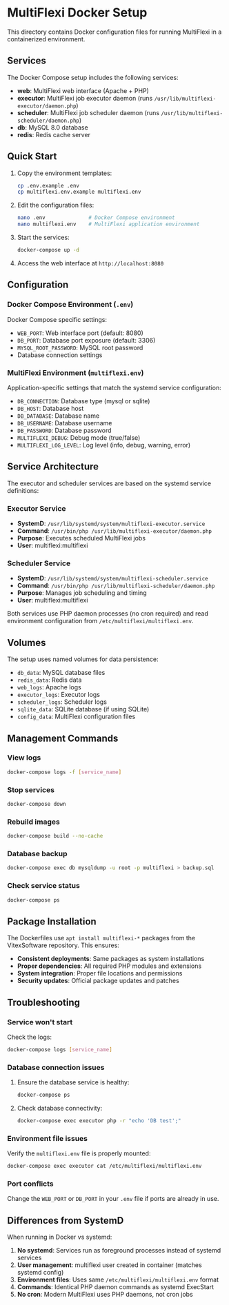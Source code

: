 # MultiFlexi Docker Setup

This directory contains Docker configuration files for running MultiFlexi in a containerized environment.

## Services

The Docker Compose setup includes the following services:

- **web**: MultiFlexi web interface (Apache + PHP)
- **executor**: MultiFlexi job executor daemon (runs `/usr/lib/multiflexi-executor/daemon.php`)
- **scheduler**: MultiFlexi job scheduler daemon (runs `/usr/lib/multiflexi-scheduler/daemon.php`)
- **db**: MySQL 8.0 database
- **redis**: Redis cache server

## Quick Start

1. Copy the environment templates:
   ```bash
   cp .env.example .env
   cp multiflexi.env.example multiflexi.env
   ```

2. Edit the configuration files:
   ```bash
   nano .env              # Docker Compose environment
   nano multiflexi.env    # MultiFlexi application environment
   ```

3. Start the services:
   ```bash
   docker-compose up -d
   ```

4. Access the web interface at `http://localhost:8080`

## Configuration

### Docker Compose Environment (`.env`)

Docker Compose specific settings:

- `WEB_PORT`: Web interface port (default: 8080)
- `DB_PORT`: Database port exposure (default: 3306)
- `MYSQL_ROOT_PASSWORD`: MySQL root password
- Database connection settings

### MultiFlexi Environment (`multiflexi.env`)

Application-specific settings that match the systemd service configuration:

- `DB_CONNECTION`: Database type (mysql or sqlite)
- `DB_HOST`: Database host
- `DB_DATABASE`: Database name
- `DB_USERNAME`: Database username
- `DB_PASSWORD`: Database password
- `MULTIFLEXI_DEBUG`: Debug mode (true/false)
- `MULTIFLEXI_LOG_LEVEL`: Log level (info, debug, warning, error)

## Service Architecture

The executor and scheduler services are based on the systemd service definitions:

### Executor Service
- **SystemD**: `/usr/lib/systemd/system/multiflexi-executor.service`
- **Command**: `/usr/bin/php /usr/lib/multiflexi-executor/daemon.php`
- **Purpose**: Executes scheduled MultiFlexi jobs
- **User**: multiflexi:multiflexi

### Scheduler Service  
- **SystemD**: `/usr/lib/systemd/system/multiflexi-scheduler.service`
- **Command**: `/usr/bin/php /usr/lib/multiflexi-scheduler/daemon.php`
- **Purpose**: Manages job scheduling and timing
- **User**: multiflexi:multiflexi

Both services use PHP daemon processes (no cron required) and read environment configuration from `/etc/multiflexi/multiflexi.env`.

## Volumes

The setup uses named volumes for data persistence:

- `db_data`: MySQL database files
- `redis_data`: Redis data
- `web_logs`: Apache logs
- `executor_logs`: Executor logs  
- `scheduler_logs`: Scheduler logs
- `sqlite_data`: SQLite database (if using SQLite)
- `config_data`: MultiFlexi configuration files

## Management Commands

### View logs
```bash
docker-compose logs -f [service_name]
```

### Stop services
```bash
docker-compose down
```

### Rebuild images
```bash
docker-compose build --no-cache
```

### Database backup
```bash
docker-compose exec db mysqldump -u root -p multiflexi > backup.sql
```

### Check service status
```bash
docker-compose ps
```

## Package Installation

The Dockerfiles use `apt install multiflexi-*` packages from the VitexSoftware repository. This ensures:

- **Consistent deployments**: Same packages as system installations
- **Proper dependencies**: All required PHP modules and extensions
- **System integration**: Proper file locations and permissions
- **Security updates**: Official package updates and patches

## Troubleshooting

### Service won't start
Check the logs:
```bash
docker-compose logs [service_name]
```

### Database connection issues
1. Ensure the database service is healthy:
   ```bash
   docker-compose ps
   ```
2. Check database connectivity:
   ```bash
   docker-compose exec executor php -r "echo 'DB test';"
   ```

### Environment file issues
Verify the `multiflexi.env` file is properly mounted:
```bash
docker-compose exec executor cat /etc/multiflexi/multiflexi.env
```

### Port conflicts
Change the `WEB_PORT` or `DB_PORT` in your `.env` file if ports are already in use.

## Differences from SystemD

When running in Docker vs systemd:

1. **No systemd**: Services run as foreground processes instead of systemd services
2. **User management**: multiflexi user created in container (matches systemd config)
3. **Environment files**: Uses same `/etc/multiflexi/multiflexi.env` format
4. **Commands**: Identical PHP daemon commands as systemd ExecStart
5. **No cron**: Modern MultiFlexi uses PHP daemons, not cron jobs
